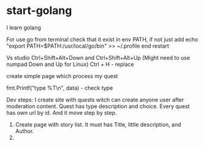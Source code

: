 # start-golang
I learn golang

For use go from terminal check that it exist in env PATH, if not just add
echo "export PATH=$PATH:/usr/local/go/bin" >> ~/.profile
end restart

Vs studio 
Ctrl+Shift+Alt+Down and Ctrl+Shift+Alt+Up
(Might need to use numpad Down and Up for Linux)
Ctrl + H - replace

create simple page which process my quest

fmt.Printf("type %T\n", data) - check type


Dev steps:
I create site with quests witch can create anyone user after moderation content. Quest has type description and choice. Every quest has own url by id. And it move step by step.
1. Create page with story list. It must has Title, little description, and Author.
2. 
